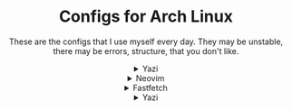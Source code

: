 <div align="center">

# Configs for Arch Linux

These are the configs that I use myself every day. They may be unstable, there may be errors, structure, that you don't like.

<details>
  <summary>Yazi</summary>
  <img src="https://github.com/PutaMadre1337/hyprland/blob/master/assets/hyprland.png" alt="PNG" />
  <href>https://github.com/PutaMadre1337/hyprland/</href>
</details>


<details>
  <summary>Neovim</summary>
  <img src="https://github.com/PutaMadre1337/nvim/blob/master/assets/neovim-dashboard.png" alt="PNG" />
  <href>https://github.com/PutaMadre1337/nvim</href>
</details>

<details>
  <summary>Fastfetch</summary>
  <img src="https://github.com/PutaMadre1337/zsh-and-fastfetch/blob/master/assets/fastfetch.png" alt="PNG" />
  <href>https://github.com/PutaMadre1337/zsh-and-fastfetch</href>
</details>

<details>
  <summary>Yazi</summary>
  <img src="https://github.com/PutaMadre1337/yazi/blob/master/assets/yazi.png" alt="PNG" />
  <href>https://github.com/PutaMadre1337/yazi/</href>
</details>

</div>
